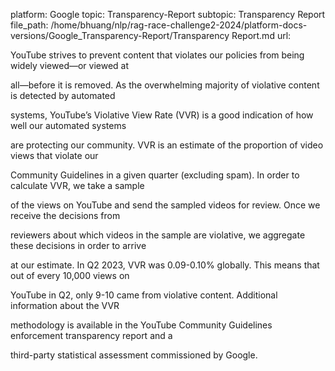 platform: Google
topic: Transparency-Report
subtopic: Transparency Report
file_path: /home/bhuang/nlp/rag-race-challenge2-2024/platform-docs-versions/Google_Transparency-Report/Transparency Report.md
url: <EMPTY>





YouTube strives to prevent content that violates our policies from being widely viewed—or viewed at

all—before it is removed. As the overwhelming majority of violative content is detected by automated

systems, YouTube’s Violative View Rate (VVR) is a good indication of how well our automated systems

are protecting our community. VVR is an estimate of the proportion of video views that violate our

Community Guidelines in a given quarter (excluding spam). In order to calculate VVR, we take a sample

of the views on YouTube and send the sampled videos for review. Once we receive the decisions from

reviewers about which videos in the sample are violative, we aggregate these decisions in order to arrive

at our estimate. In Q2 2023, VVR was 0.09-0.10% globally. This means that out of every 10,000 views on

YouTube in Q2, only 9-10 came from violative content. Additional information about the VVR

methodology is available in the YouTube Community Guidelines enforcement transparency report and a

third-party statistical assessment commissioned by Google.